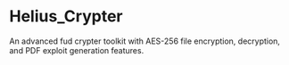 # Helius_Crypter
An advanced fud crypter toolkit with AES-256 file encryption, decryption, and PDF exploit generation features.
